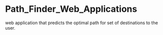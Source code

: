 # Path_Finder_Web_Applications
web application that predicts the optimal path for set of destinations to the user.
